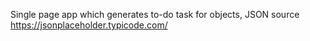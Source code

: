Single page app which generates to-do task for objects, JSON source https://jsonplaceholder.typicode.com/